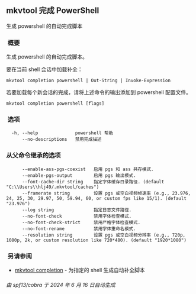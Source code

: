 mkvtool 完成 PowerShell
---------------------

生成 powershell 的自动完成脚本

###  概要

生成 powershell 的自动完成脚本。

要在当前 shell 会话中加载补全：

    mkvtool completion powershell | Out-String | Invoke-Expression


若要加载每个新会话的完成，请将上述命令的输出添加到 powershell 配置文件。

    mkvtool completion powershell [flags]


###  选项

      -h, --help              powershell 帮助
          --no-descriptions   禁用完成描述


### 从父命令继承的选项

          --enable-ass-pgs-coexist   启用 pgs 和 ass 共存模式.
          --enable-pgs-output        启用 pgs 输出模式.
          --font-cache-dir string    指定字体缓存目录路径. (default "C:\\Users\\hlj49/.mkvtool/caches")
          --framerate string         设置 pgs 或空白视频帧速率 (e.g., 23.976, 24, 25, 30, 29.97, 50, 59.94, 60, or custom fps like 15/1). (default "23.976")
          --log string               指定日志文件路径.
          --no-font-check            禁用字体检查模式.
          --no-font-check-strict     禁用严格字体检查模式.
          --no-font-rename           禁用字体重命名模式.
          --resolution string        设置 pgs 或空白视频分辨率 (e.g., 720p, 1080p, 2k, or custom resolution like 720*480). (default "1920*1080")


###  另请参阅

*   [mkvtool completion](mkvtool_completion.md) - 为指定的 shell 生成自动补全脚本

###### 由 spf13/cobra 于 2024 年 6 月 16 日自动生成

